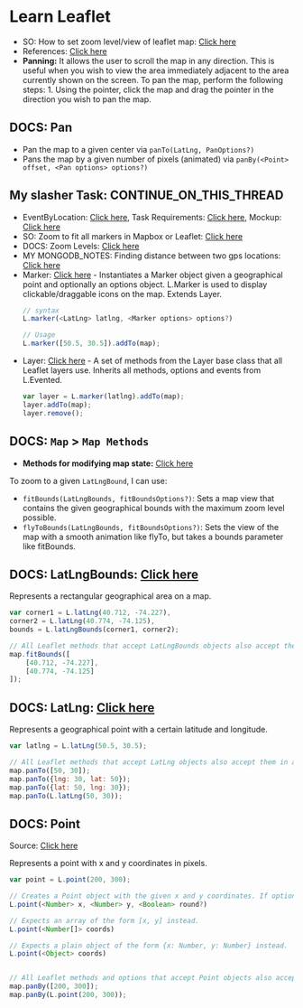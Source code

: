 # Learn Leaflet

- SO: How to set zoom level/view of leaflet map: [Click here](https://stackoverflow.com/questions/48450273/how-to-set-zoom-level-view-of-leaflet-map)
- References: [Click here](https://leafletjs.com/reference.html)
- **Panning:** It allows the user to scroll the map in any direction. This is useful when you wish to view the area immediately adjacent to the area currently shown on the screen. To pan the map, perform the following steps: 1. Using the pointer, click the map and drag the pointer in the direction you wish to pan the map.

## DOCS: Pan

- Pan the map to a given center via `panTo(LatLng, PanOptions?)`
- Pans the map by a given number of pixels (animated) via `panBy(<Point> offset, <Pan options> options?)`

## My slasher Task: CONTINUE_ON_THIS_THREAD

- EventByLocation: [Click here](http://localhost:3000/app/events/by-location), Task Requirements: [Click here](https://docs.google.com/document/d/1LozEJH_3gu-sd_teSyiC7fOtDKPvusPyaofzZFnSVyM/edit#), Mockup: [Click here](https://www.figma.com/file/ZaeXUmYaMRnvIRk24rAA2r/Slasher-UI?node-id=3197%3A36245&t=mQalImJYVXTglBga-4)
- SO: Zoom to fit all markers in Mapbox or Leaflet: [Click here](https://stackoverflow.com/questions/16845614/zoom-to-fit-all-markers-in-mapbox-or-leaflet)
- DOCS: Zoom Levels: [Click here](https://leafletjs.com/examples/zoom-levels/)
- MY MONGODB_NOTES: Finding distance between two gps locations: [Click here](https://github.com/sahilrajput03/learning-monogo-and-mongoosejs#finding-distance-between-two-gps-locations-point-to-point-and-not-the-actual-travelling-distance-by-roads)
- Marker: [Click here](https://leafletjs.com/reference.html#marker) - Instantiates a Marker object given a geographical point and optionally an options object. L.Marker is used to display clickable/draggable icons on the map. Extends Layer.
    ```js
    // syntax
    L.marker(<LatLng> latlng, <Marker options> options?)

    // Usage
    L.marker([50.5, 30.5]).addTo(map);
    ```
- Layer: [Click here](https://leafletjs.com/reference.html#layer) - A set of methods from the Layer base class that all Leaflet layers use. Inherits all methods, options and events from L.Evented.
    ```js
    var layer = L.marker(latlng).addTo(map);
    layer.addTo(map);
    layer.remove();
    ```

## DOCS: `Map` > `Map Methods`

- **Methods for modifying map state:** [Click here](https://leafletjs.com/reference.html#map-methods-for-modifying-map-state)

To zoom to a given `LatLngBound`, I can use:

- `fitBounds(LatLngBounds, fitBoundsOptions?)`: Sets a map view that contains the given geographical bounds with the maximum zoom level possible.
- `flyToBounds(LatLngBounds, fitBoundsOptions?)`: Sets the view of the map with a smooth animation like flyTo, but takes a bounds parameter like fitBounds.

## DOCS: LatLngBounds: [Click here](https://leafletjs.com/reference.html#latlngbounds)

Represents a rectangular geographical area on a map.

```js
var corner1 = L.latLng(40.712, -74.227),
corner2 = L.latLng(40.774, -74.125),
bounds = L.latLngBounds(corner1, corner2);

// All Leaflet methods that accept LatLngBounds objects also accept them in a simple Array form (unless noted otherwise), so the bounds example above can be passed like this:
map.fitBounds([
    [40.712, -74.227],
    [40.774, -74.125]
]);
```

## DOCS: LatLng: [Click here](https://leafletjs.com/reference.html#latlng)

  Represents a geographical point with a certain latitude and longitude.

```js
var latlng = L.latLng(50.5, 30.5);

// All Leaflet methods that accept LatLng objects also accept them in a simple Array form and simple object form (unless noted otherwise), so these lines are equivalent:
map.panTo([50, 30]);
map.panTo({lng: 30, lat: 50});
map.panTo({lat: 50, lng: 30});
map.panTo(L.latLng(50, 30));
```

## DOCS: Point

Source: [Click here](https://leafletjs.com/reference.html#point)

Represents a point with x and y coordinates in pixels.

```ts
var point = L.point(200, 300);

// Creates a Point object with the given x and y coordinates. If optional round is set to true, rounds the x and y values.
L.point(<Number> x, <Number> y, <Boolean> round?)

// Expects an array of the form [x, y] instead.
L.point(<Number[]> coords)

// Expects a plain object of the form {x: Number, y: Number} instead.
L.point(<Object> coords)


// All Leaflet methods and options that accept Point objects also accept them in a simple Array form (unless noted otherwise), so these lines are equivalent:
map.panBy([200, 300]);
map.panBy(L.point(200, 300));
```
